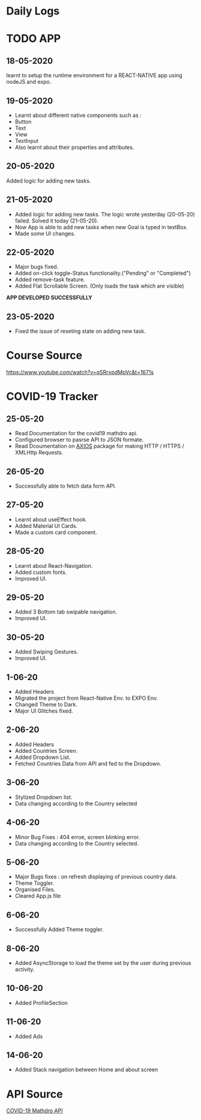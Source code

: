 # Daily Logs

# TODO APP

## 18-05-2020

learnt to setup the runtime environment for a REACT-NATIVE app using nodeJS and expo.

## 19-05-2020

- Learnt about different native components such as :
- Button
- Text
- View
- TextInput
- Also learnt about their properties and attributes.

## 20-05-2020

Added logic for adding new tasks.

## 21-05-2020

- Added logic for adding new tasks. The logic wrote yesterday (20-05-20) failed. Solved it today (21-05-20).
- Now App is able to add new tasks when new Goal is typed in textBox.
- Made some UI changes.

## 22-05-2020

- Major bugs fixed.
- Added on-click toggle-Status functionality.("Pending" or "Completed")
- Added remove-task feature.
- Added Flat Scrollable Screen. (Only loads the task which are visible)

<b>APP DEVELOPED SUCCESSFULLY</b> <br>

## 23-05-2020

- Fixed the issue of reseting state on adding new task.

# Course Source

https://www.youtube.com/watch?v=qSRrxpdMpVc&t=1671s

# COVID-19 Tracker

## 25-05-20

- Read Documentation for the covid19 mathdro api.
- Configured browser to pasrse API to JSON formate.
- Read Dcoumentation on <a href="https://www.npmjs.com/package/react-native-axios">AXIOS</a> package for making HTTP / HTTPS / XMLHttp Requests.

## 26-05-20

- Successfully able to fetch data form API.

## 27-05-20

- Learnt about useEffect hook.
- Added Material UI Cards.
- Made a custom card component.

## 28-05-20

- Learnt about React-Navigation.
- Added custom fonts.
- Improved UI.

## 29-05-20

- Added 3 Bottom tab swipable navigation.
- Improved UI.

## 30-05-20

- Added Swiping Gestures.
- Improved UI.

## 1-06-20

- Added Headers
- Migrated the project from React-Native Env. to EXPO Env.
- Changed Theme to Dark.
- Major UI Glitches fixed.

## 2-06-20

- Added Headers
- Added Countries Screen.
- Added Dropdown List.
- Fetched Countries Data from API and fed to the Dropdown.

## 3-06-20

- Stylized Dropdown list.
- Data changing according to the Country selected

## 4-06-20

- Minor Bug Fixes : 404 erroe, screen blinking error.
- Data changing according to the Country selected.

## 5-06-20

- Major Bugs fixes : on refresh displaying of previous country data.
- Theme Toggler.
- Organised Files.
- Cleared App.js file

## 6-06-20

- Successfully Added Theme toggler.

## 8-06-20

- Added AsyncStorage to load the theme set by the user during previous activity.

## 10-06-20

- Added ProfileSection

## 11-06-20

- Added Ads

## 14-06-20

- Added Stack navigation between Home and about screen

# API Source

<a href="https://covid19.mathdro.id/api">COVID-19 Mathdro API</a>
